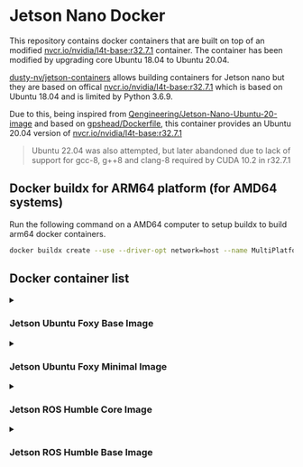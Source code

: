 # Jetson Nano Docker

This repository contains docker containers that are built on top of an modified [nvcr.io/nvidia/l4t-base:r32.7.1](https://catalog.ngc.nvidia.com/orgs/nvidia/containers/l4t-base/tags) container. The container has been modified by upgrading core Ubuntu 18.04 to Ubuntu 20.04. 

[dusty-nv/jetson-containers](https://github.com/dusty-nv/jetson-containers) allows building containers for Jetson nano but they are based on offical [nvcr.io/nvidia/l4t-base:r32.7.1](https://catalog.ngc.nvidia.com/orgs/nvidia/containers/l4t-base/tags) which is based on Ubuntu 18.04 and is limited by Python 3.6.9. 

Due to this, being inspired from [Qengineering/Jetson-Nano-Ubuntu-20-image](https://github.com/Qengineering/Jetson-Nano-Ubuntu-20-image) and based on [gpshead/Dockerfile](https://gist.github.com/gpshead/0c3a9e0a7b3e180d108b6f4aef59bc19), this container provides an Ubuntu 20.04 version of [nvcr.io/nvidia/l4t-base:r32.7.1](https://catalog.ngc.nvidia.com/orgs/nvidia/containers/l4t-base/tags)

> Ubuntu 22.04 was also attempted, but later abandoned due to lack of support for gcc-8, g++8 and clang-8 required by CUDA 10.2 in r32.7.1

## Docker buildx for ARM64 platform (for AMD64 systems)

Run the following command on a AMD64 computer to setup buildx to build arm64 docker containers.
```bash
docker buildx create --use --driver-opt network=host --name MultiPlatform --platform linux/arm64
```

## Docker container list

<details> 
<summary> <h3> Jetson Ubuntu Foxy Base Image </h3> </summary>

- Size is about 822 MB

### Pull or Build

Pull the docker container
```bash
docker pull ghcr.io/kalanaratnayake/foxy-base:r32.7.1
```

Build the docker container
```bash
docker buildx build --load --platform linux/arm64 -f base-images/foxy.Dockerfile -t foxy-base:r32.7.1 .
```

### Start

Start the docker container
```bash
docker run --rm -it --runtime nvidia --network host --gpus all -e DISPLAY ghcr.io/kalanaratnayake/foxy-base:r32.7.1 bash
```
<br>

</details>

<details> 
<summary> <h3> Jetson Ubuntu Foxy Minimal Image </h3> </summary>

- Size is about 1.11GB

### Pull or Build

Pull the docker container
```bash
docker pull ghcr.io/kalanaratnayake/foxy-base:test-r32.7.1
```

Build the docker container
```bash
docker buildx build --load --platform linux/arm64 -f test-images/foxy_test.Dockerfile -t foxy-base:test-r32.7.1 .
```

### Start

Start the docker container
```bash
docker run --rm -it --runtime nvidia --network host --gpus all -e DISPLAY ghcr.io/kalanaratnayake/l4t-foxy-base-test:r32.7.1 bash
```

### Test

Run the following commands inside the docker container to test the nvcc and other jetson nano specific functionality
```bash
/usr/local/cuda-10.2/bin/cuda-install-samples-10.2.sh .
cd /NVIDIA_CUDA-10.2_Samples/1_Utilities/deviceQuery
make clean
make HOST_COMPILER=/usr/bin/g++-8
./deviceQuery
```
<br>
</details>

<details> 
<summary> <h3> Jetson ROS Humble Core Image </h3> </summary>
  
- Size is about 1.65GB
- Contains,
    * Python 3.8
    * ROS Humble [Core packages](https://www.ros.org/reps/rep-2001.html#id23)
- 
  
### Pull or Build

Pull the docker container
```bash
docker pull ghcr.io/kalanaratnayake/foxy-humble:ros-core-r32.7.1
```

Build the docker container
```bash
docker buildx build --load --platform linux/arm64 -f ros-images/humble_core.Dockerfile -t foxy-humble:ros-core-r32.7.1 .
```

or to build with cache locally and push when image compilation can be slow on github actions and exceeds 6rs

```bash
docker buildx build --push \
                    --platform linux/arm64 \
                    --cache-from=type=registry,ref=ghcr.io/kalanaratnayake/foxy-ros:humble-ros-core-buildcache \
                    --cache-to=type=registry,ref=ghcr.io/kalanaratnayake/foxy-ros:humble-ros-core-buildcache,mode=max  \
                    -f ros-images/humble_core.Dockerfile  \
                    -t ghcr.io/kalanaratnayake/foxy-ros:humble-ros-core-r32.7.1 .
```

### Start

Start the docker container

```bash
docker run --rm -it --runtime nvidia --network host --gpus all -e DISPLAY ghcr.io/kalanaratnayake/foxy-humble:ros-core-r32.7.1 bash
```

<br>

</details>

<details> 
<summary> <h3> Jetson ROS Humble Base Image </h3> </summary>

- Size is about 1.69GB
- Contains,
    * Python 3.8
    * ROS Humble [Base packages](https://www.ros.org/reps/rep-2001.html#id24)
  
### Pull or Build

Pull the docker container
```bash
docker pull ghcr.io/kalanaratnayake/foxy-humble:ros-base-r32.7.1
```

Build the docker container
```bash
docker buildx build --load --platform linux/arm64 -f ros-images/humble_base.Dockerfile -t foxy-humble:ros-base-r32.7.1 .
```

or to build with cache locally and push when image compilation can be slow on github actions and exceeds 6rs

```bash
docker buildx build --push \
                    --platform linux/arm64 \
                    --cache-from=type=registry,ref=ghcr.io/kalanaratnayake/foxy-ros:humble-ros-base-buildcache \
                    --cache-to=type=registry,ref=ghcr.io/kalanaratnayake/foxy-ros:humble-ros-base-buildcache,mode=max  \
                    -f ros-images/humble_base.Dockerfile  \
                    -t ghcr.io/kalanaratnayake/foxy-ros:humble-ros-base-r32.7.1 .
```

### Start

Start the docker container
```bash
docker run --rm -it --runtime nvidia --network host --gpus all -e DISPLAY ghcr.io/kalanaratnayake/foxy-humble:ros-base-r32.7.1 bash
```
<br>
</details>

